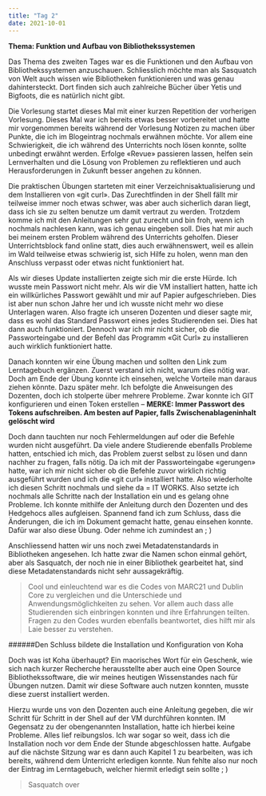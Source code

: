 ```yaml
---
title: "Tag 2"
date: 2021-10-01
---
```


**Thema: Funktion und Aufbau von Bibliothekssystemen**

Das Thema des zweiten Tages war es die Funktionen und den Aufbau von Bibliothekssystemen anzuschauen. Schliesslich möchte man als Sasquatch von Welt auch wissen wie Bibliotheken funktionieren und was genau dahintersteckt. Dort finden sich auch zahlreiche Bücher über Yetis und Bigfoots, die es natürlich nicht gibt.

Die Vorlesung startet dieses Mal mit einer kurzen Repetition der vorherigen Vorlesung. Dieses Mal war ich bereits etwas besser vorbereitet und hatte mir vorgenommen bereits während der Vorlesung Notizen zu machen über Punkte, die ich im Blogeintrag nochmals erwähnen möchte. Vor allem eine Schwierigkeit, die ich während des Unterrichts noch lösen konnte, sollte unbedingt erwähnt werden. Erfolge «Revue» passieren lassen, helfen sein Lernverhalten und die Lösung von Problemen zu reflektieren und auch Herausforderungen in Zukunft besser angehen zu können.

Die praktischen Übungen starteten mit einer Verzeichnisaktualisierung und dem Installieren von «git curl». Das Zurechtfinden in der Shell fällt mir teilweise immer noch etwas schwer, was aber auch sicherlich daran liegt, dass ich sie zu selten benutze um damit vertraut zu werden. Trotzdem komme ich mit den Anleitungen sehr gut zurecht und bin froh, wenn ich nochmals nachlesen kann, was ich genau eingeben soll. Dies hat mir auch bei meinem ersten Problem während des Unterrichts geholfen. Dieser Unterrichtsblock fand online statt, dies auch erwähnenswert, weil es allein im Wald teilweise etwas schwierig ist, sich Hilfe zu holen, wenn man den Anschluss verpasst oder etwas nicht funktioniert hat. 

Als wir dieses Update installierten zeigte sich mir die erste Hürde. Ich wusste mein Passwort nicht mehr. Als wir die VM installiert hatten, hatte ich ein willkürliches Passwort gewählt und mir auf Papier aufgeschrieben. Dies ist aber nun schon Jahre her und ich wusste nicht mehr wo diese Unterlagen waren. Also fragte ich unseren Dozenten und dieser sagte mir, dass es wohl das Standard Passwort eines jedes Studierenden sei. Dies hat dann auch funktioniert. Dennoch war ich mir nicht sicher, ob die Passworteingabe und der Befehl das Programm «Git Curl» zu installieren auch wirklich funktioniert hatte. 

Danach konnten wir eine Übung machen und sollten den Link zum Lerntagebuch ergänzen. Zuerst verstand ich nicht, warum dies nötig war. Doch am Ende der Übung konnte ich einsehen, welche Vorteile man daraus ziehen könnte. Dazu später mehr.
Ich befolgte die Anweisungen des Dozenten, doch ich stolperte über mehrere Probleme. Zwar konnte ich GIT konfigurieren und einen Token erstellen – **MERKE: Immer Passwort des Tokens aufschreiben. Am besten auf Papier, falls Zwischenablageninhalt gelöscht wird** 

Doch dann tauchten nur noch Fehlermeldungen auf oder die Befehle wurden nicht ausgeführt. Da viele andere Studierende ebenfalls Probleme hatten, entschied ich mich, das Problem zuerst selbst zu lösen und dann nachher zu fragen, falls nötig. Da ich mit der Passworteingabe «gerungen» hatte, war ich mir nicht sicher ob die Befehle zuvor wirklich richtig ausgeführt wurden und ich die «git curl» installiert hatte. Also wiederholte ich diesen Schritt nochmals und siehe da = IT WORKS. Also setzte ich nochmals alle Schritte nach der Installation ein und es gelang ohne Probleme. Ich konnte mithilfe der Anleitung durch den Dozenten und des Hedgehocs alles aufgleisen. Spannend fand ich zum Schluss, dass die Änderungen, die ich im Dokument gemacht hatte, genau einsehen konnte. Dafür war also diese Übung. Oder nehme ich zumindest an ; )

Anschliessend hatten wir uns noch zwei Metadatenstandards in Bibliotheken angesehen. Ich hatte zwar die Namen schon einmal gehört, aber als Sasquatch, der noch nie in einer Bibliothek gearbeitet hat, sind diese Metadatenstandards nicht sehr aussagekräftig. 
>Cool und einleuchtend war es die Codes von MARC21 und Dublin Core zu vergleichen und die Unterschiede und Anwendungsmöglichkeiten zu sehen. Vor allem auch dass alle Studierenden sich einbringen konnten und ihre Erfahrungen teilten. Fragen zu den Codes wurden ebenfalls beantwortet, dies hilft mir als Laie besser zu verstehen.


######Den Schluss bildete die Installation und Konfiguration von Koha

Doch was ist Koha überhaupt? Ein maorisches Wort für ein Geschenk, wie sich nach kurzer Recherche herausstellte aber auch eine Open Source Bibliothekssoftware, die wir meines heutigen Wissenstandes nach für Übungen nutzen. Damit wir diese Software auch nutzen konnten, musste diese zuerst installiert werden. 

Hierzu wurde uns von den Dozenten auch eine Anleitung gegeben, die wir Schritt für Schritt in der Shell auf der VM durchführen konnten. IM Gegensatz zu der obengenannten Installation, hatte ich hierbei keine Probleme. Alles lief reibungslos. Ich war sogar so weit, dass ich die Installation noch vor dem Ende der Stunde abgeschlossen hatte.
Aufgabe auf die nächste Sitzung war es dann auch Kapitel 1 zu bearbeiten, was ich bereits, während dem Unterricht erledigen konnte. Nun fehlte also nur noch der Eintrag im Lerntagebuch, welcher hiermit erledigt sein sollte ; )

>Sasquatch over



